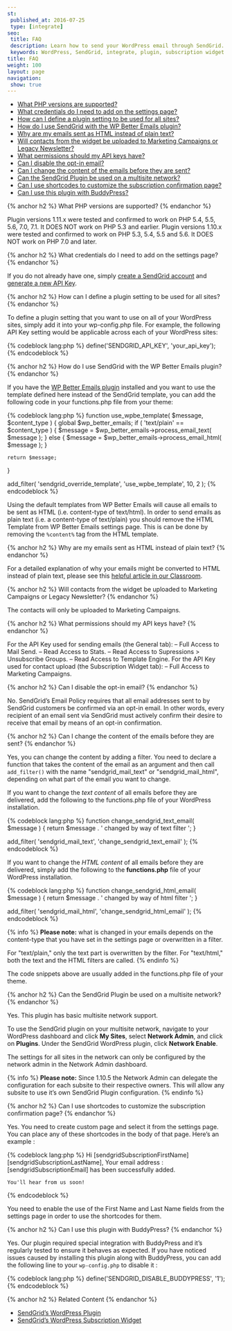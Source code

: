 ```yaml
---
st:
 published_at: 2016-07-25
 type: [integrate]
seo:
 title: FAQ
 description: Learn how to send your WordPress email through SendGrid.
 keywords: WordPress, SendGrid, integrate, plugin, subscription widget
title: FAQ
weight: 100
layout: page
navigation:
 show: true
---
```


* [What PHP versions are supported?](#-What-PHP-versions-are-supported)
* [What credentials do I need to add on the settings page?](#-What-credentials-do-I-need-to-add-on-the-settings-page)
* [How can I define a plugin setting to be used for all sites?](#-How-can-I-define-a-plugin-setting-to-be-used-for-all-sites)
* [How do I use SendGrid with the WP Better Emails plugin?](#-How-do-I-use-SendGrid-with-the-WP-Better-Emails-plugin)
* [Why are my emails sent as HTML instead of plain text?](#-Why-are-my-emails-sent-as-HTML-instead-of-plain-text)
* [Will contacts from the widget be uploaded to Marketing Campaigns or Legacy Newsletter?](#-Will-contacts-from-the-widget-be-uploaded-to-Marketing-Campaigns-or-Legacy-Newsletter)
* [What permissions should my API keys have?](#-What-permissions-should-my-API-keys-have)
* [Can I disable the opt-in email?](#-Can-I-disable-the-optin-email)
* [Can I change the content of the emails before they are sent?](#-Can-I-change-the-content-of-the-emails-before-they-are-sent)
* [Can the SendGrid Plugin be used on a multisite network?](#-Can-the-SendGrid-Plugin-be-used-on-a-multisite-network)
* [Can I use shortcodes to customize the subscription confirmation page?](#-Can-I-use-shortcodes-to-customize-the-subscription-confirmation-page)
* [Can I use this plugin with BuddyPress?](#-Can-I-use-this-plugin-with-BuddyPress)

{% anchor h2 %}
What PHP versions are supported?
{% endanchor %}

Plugin versions 1.11.x were tested and confirmed to work on PHP 5.4, 5.5, 5.6, 7.0, 7.1. It DOES NOT work on PHP 5.3 and earlier.
Plugin versions 1.10.x were tested and confirmed to work on PHP 5.3, 5.4, 5.5 and 5.6. It DOES NOT work on PHP 7.0 and later.

{% anchor h2 %}
What credentials do I need to add on the settings page?
{% endanchor %}

If you do not already have one, simply [create a SendGrid account](https://sendgrid.com/partner/wordpress) and [generate a new API Key](https://app.sendgrid.com/settings/api_keys).

{% anchor h2 %}
How can I define a plugin setting to be used for all sites?
{% endanchor %}

To define a plugin setting that you want to use on all of your WordPress sites, simply add it into your wp-config.php file. For example, the following API Key setting would be applicable across each of your WordPress sites:

{% codeblock lang:php %}
define('SENDGRID_API_KEY', 'your_api_key');
{% endcodeblock %}

{% anchor h2 %}
How do I use SendGrid with the WP Better Emails plugin?
{% endanchor %}

If you have the [WP Better Emails plugin](https://wordpress.org/plugins/wp-better-emails/) installed and you want to use the template defined here instead of the SendGrid template, you can add the following code in your functions.php file from your theme:

{% codeblock lang:php %}
function use_wpbe_template( $message, $content_type ) {
    global $wp_better_emails;
    if ( 'text/plain' == $content_type ) {
      $message = $wp_better_emails->process_email_text( $message );
    } else {
      $message = $wp_better_emails->process_email_html( $message );
    }

    return $message;
}

add_filter( 'sendgrid_override_template', 'use_wpbe_template', 10, 2 );
{% endcodeblock %}

Using the default templates from WP Better Emails will cause all emails to be sent as HTML (i.e. content-type of text/html). In order to send emails as plain text (i.e. a content-type of text/plain) you should remove the HTML Template from WP Better Emails settings page. This is can be done by removing the `%content%` tag from the HTML template.

{% anchor h2 %}
Why are my emails sent as HTML instead of plain text?
{% endanchor %}

For a detailed explanation of why your emails might be converted to HTML instead of plain text, please see this [helpful article in our Classroom]({{root_url}}/Classroom/Build/Format_Content/plain_text_emails_converted_to_html.html).

{% anchor h2 %}
Will contacts from the widget be uploaded to Marketing Campaigns or Legacy Newsletter?
{% endanchor %}

The contacts will only be uploaded to Marketing Campaigns.

{% anchor h2 %}
What permissions should my API keys have?
{% endanchor %}

For the API Key used for sending emails (the General tab):
– Full Access to Mail Send.
– Read Access to Stats.
– Read Access to Supressions > Unsubscribe Groups.
– Read Access to Template Engine.
For the API Key used for contact upload (the Subscription Widget tab):
– Full Access to Marketing Campaigns.

{% anchor h2 %}
Can I disable the opt-in email?
{% endanchor %}

No. SendGrid’s Email Policy requires that all email addresses sent to by SendGrid customers be confirmed via an opt-in email. In other words, every recipient of an email sent via SendGrid must actively confirm their desire to receive that email by means of an opt-in confirmation.

{% anchor h2 %}
Can I change the content of the emails before they are sent?
{% endanchor %}

Yes, you can change the content by adding a filter. You need to declare a function that takes the content of the email as an argument and then call `add_filter()` with the name "sendgrid_mail_text" or "sendgrid_mail_html", depending on what part of the email you want to change.

If you want to change the _text content_ of all emails before they are delivered, add the following to the functions.php file of your WordPress installation.

{% codeblock lang:php %}
function change_sendgrid_text_email( $message ) {
    return $message . ' changed by way of text filter ';
}

add_filter( 'sendgrid_mail_text', 'change_sendgrid_text_email' );
{% endcodeblock %}

If you want to change the _HTML content_ of all emails before they are delivered, simply add the following to the **functions.php** file of your WordPress installation.

{% codeblock lang:php %}
function change_sendgrid_html_email( $message ) {
    return $message . ' changed by way of html filter ';
}

add_filter( 'sendgrid_mail_html', 'change_sendgrid_html_email' );
{% endcodeblock %}

{% info %}
**Please note:** what is changed in your emails depends on the content-type that you have set in the settings page or overwritten in a filter.

For "text/plain," only the text part is overwritten by the filter. For "text/html," both the text and the HTML filters are called.
{% endinfo %}

The code snippets above are usually added in the functions.php file of your theme.

{% anchor h2 %}
Can the SendGrid Plugin be used on a multisite network?
{% endanchor %}

Yes. This plugin has basic multisite network support.

To use the SendGrid plugin on your multisite network, navigate to your WordPress dashboard and click **My Sites**, select **Network Admin**, and click on **Plugins**. Under the SendGrid WordPress plugin, click **Network Enable**.

The settings for all sites in the network can only be configured by the network admin in the Network Admin dashboard.

{% info %}
**Please note:** Since 1.10.5 the Network Admin can delegate the configuration for each subsite to their respective owners. This will allow any subsite to use it’s own SendGrid Plugin configuration.
{% endinfo %}

{% anchor h2 %}
Can I use shortcodes to customize the subscription confirmation page?
{% endanchor %}

Yes. You need to create custom page and select it from the settings page. You can place any of these shortcodes in the body of that page. Here’s an example :

{% codeblock lang:php %}
    Hi [sendgridSubscriptionFirstName] [sendgridSubscriptionLastName],
    Your email address : [sendgridSubscriptionEmail] has been successfully added.

    You'll hear from us soon!
{% endcodeblock %}

You need to enable the use of the First Name and Last Name fields from the settings page in order to use the shortcodes for them.

{% anchor h2 %}
Can I use this plugin with BuddyPress?
{% endanchor %}

Yes. Our plugin required special integration with BuddyPress and it’s regularly tested to ensure it behaves as expected. If you have noticed issues caused by installing this plugin along with BuddyPress, you can add the following line to your `wp-config.php` to disable it :

{% codeblock lang:php %}
define('SENDGRID_DISABLE_BUDDYPRESS', '1');
{% endcodeblock %}

{% anchor h2 %}
Related Content
{% endanchor %}

* [SendGrid’s WordPress Plugin]({{root_url}}/Integrate/Tutorials/WordPress/sendgrid_wordpress_plugin.html)
* [SendGrid’s WordPress Subscription Widget]({{root_url}}/Integrate/Tutorials/WordPress/subscription_widget.html)
